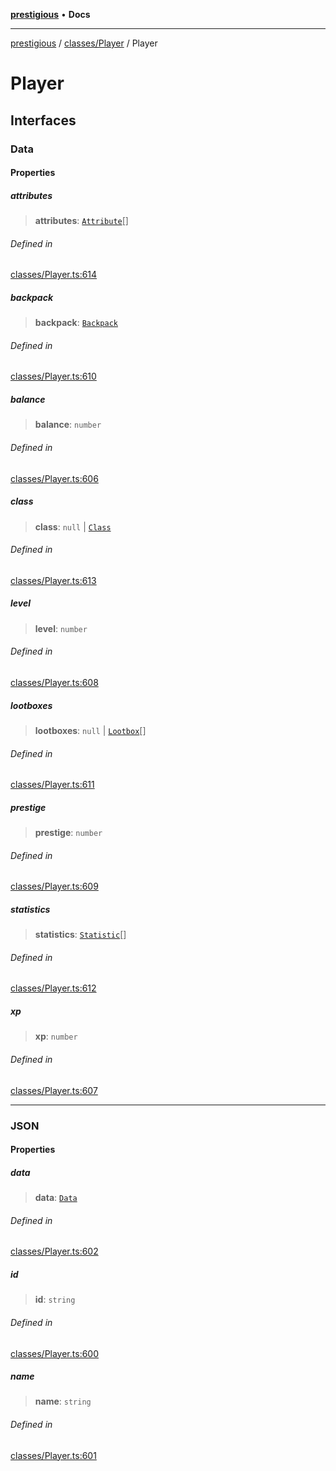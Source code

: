[**prestigious**](../../../README.md) • **Docs**

***

[prestigious](../../../README.md) / [classes/Player](../README.md) / Player

# Player

## Interfaces

### Data

#### Properties

##### attributes

> **attributes**: [`Attribute`](../../Attribute.md#attribute)[]

###### Defined in

[classes/Player.ts:614](https://github.com/LightBlueGamer/Prestigious/blob/85a20b132e245a5deb00df242c82d7c6845a7ed4/src/lib/classes/Player.ts#L614)

##### backpack

> **backpack**: [`Backpack`](../../Backpack.md#backpack)

###### Defined in

[classes/Player.ts:610](https://github.com/LightBlueGamer/Prestigious/blob/85a20b132e245a5deb00df242c82d7c6845a7ed4/src/lib/classes/Player.ts#L610)

##### balance

> **balance**: `number`

###### Defined in

[classes/Player.ts:606](https://github.com/LightBlueGamer/Prestigious/blob/85a20b132e245a5deb00df242c82d7c6845a7ed4/src/lib/classes/Player.ts#L606)

##### class

> **class**: `null` \| [`Class`](../../Class.md#class)

###### Defined in

[classes/Player.ts:613](https://github.com/LightBlueGamer/Prestigious/blob/85a20b132e245a5deb00df242c82d7c6845a7ed4/src/lib/classes/Player.ts#L613)

##### level

> **level**: `number`

###### Defined in

[classes/Player.ts:608](https://github.com/LightBlueGamer/Prestigious/blob/85a20b132e245a5deb00df242c82d7c6845a7ed4/src/lib/classes/Player.ts#L608)

##### lootboxes

> **lootboxes**: `null` \| [`Lootbox`](../../Lootbox/README.md#lootbox)[]

###### Defined in

[classes/Player.ts:611](https://github.com/LightBlueGamer/Prestigious/blob/85a20b132e245a5deb00df242c82d7c6845a7ed4/src/lib/classes/Player.ts#L611)

##### prestige

> **prestige**: `number`

###### Defined in

[classes/Player.ts:609](https://github.com/LightBlueGamer/Prestigious/blob/85a20b132e245a5deb00df242c82d7c6845a7ed4/src/lib/classes/Player.ts#L609)

##### statistics

> **statistics**: [`Statistic`](../../Statistic.md#statistic)[]

###### Defined in

[classes/Player.ts:612](https://github.com/LightBlueGamer/Prestigious/blob/85a20b132e245a5deb00df242c82d7c6845a7ed4/src/lib/classes/Player.ts#L612)

##### xp

> **xp**: `number`

###### Defined in

[classes/Player.ts:607](https://github.com/LightBlueGamer/Prestigious/blob/85a20b132e245a5deb00df242c82d7c6845a7ed4/src/lib/classes/Player.ts#L607)

***

### JSON

#### Properties

##### data

> **data**: [`Data`](Player.md#data)

###### Defined in

[classes/Player.ts:602](https://github.com/LightBlueGamer/Prestigious/blob/85a20b132e245a5deb00df242c82d7c6845a7ed4/src/lib/classes/Player.ts#L602)

##### id

> **id**: `string`

###### Defined in

[classes/Player.ts:600](https://github.com/LightBlueGamer/Prestigious/blob/85a20b132e245a5deb00df242c82d7c6845a7ed4/src/lib/classes/Player.ts#L600)

##### name

> **name**: `string`

###### Defined in

[classes/Player.ts:601](https://github.com/LightBlueGamer/Prestigious/blob/85a20b132e245a5deb00df242c82d7c6845a7ed4/src/lib/classes/Player.ts#L601)
